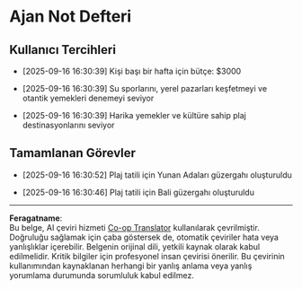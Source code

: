 <!--
CO_OP_TRANSLATOR_METADATA:
{
  "original_hash": "9e2a4a04b4686b008a7e06f916884e58",
  "translation_date": "2025-09-18T16:29:20+00:00",
  "source_file": "12-context-engineering/code_samples/vacation_agent_scratchpad.md",
  "language_code": "tr"
}
-->
# Ajan Not Defteri

## Kullanıcı Tercihleri

- [2025-09-16 16:30:39] Kişi başı bir hafta için bütçe: $3000

- [2025-09-16 16:30:39] Su sporlarını, yerel pazarları keşfetmeyi ve otantik yemekleri denemeyi seviyor

- [2025-09-16 16:30:39] Harika yemekler ve kültüre sahip plaj destinasyonlarını seviyor

## Tamamlanan Görevler

- [2025-09-16 16:30:52] Plaj tatili için Yunan Adaları güzergahı oluşturuldu

- [2025-09-16 16:30:46] Plaj tatili için Bali güzergahı oluşturuldu

---

**Feragatname**:  
Bu belge, AI çeviri hizmeti [Co-op Translator](https://github.com/Azure/co-op-translator) kullanılarak çevrilmiştir. Doğruluğu sağlamak için çaba göstersek de, otomatik çeviriler hata veya yanlışlıklar içerebilir. Belgenin orijinal dili, yetkili kaynak olarak kabul edilmelidir. Kritik bilgiler için profesyonel insan çevirisi önerilir. Bu çevirinin kullanımından kaynaklanan herhangi bir yanlış anlama veya yanlış yorumlama durumunda sorumluluk kabul edilmez.